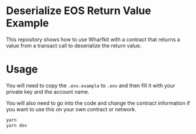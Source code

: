 # Deserialize EOS Return Value Example

This repository shows how to use Wharfkit with a contract that returns a value from a transact call
to deserialize the return value.

# Usage

You will need to copy the `.env.example` to `.env` and then fill it with your private key and the account name.

You will also need to go into the code and change the contract information if you want to use this on your own 
contract or network.

```bash
yarn
yarn dev
```
